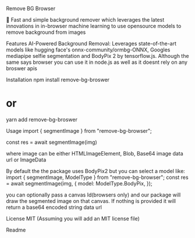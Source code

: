 Remove BG Browser

🚀 Fast and simple background remover which leverages the latest innovations in in-browser machine learning to use opensource models to remove background from images



Features
AI-Powered Background Removal: Leverages state-of-the-art models like hugging face's onnx-community/ormbg-ONNX, Googles mediapipe selfie segmentation and BodyPix 2 by tensorflow.js. Although the same says browser you can use it in node.js as well as it doesnt rely on any broswer apis

Installation
npm install remove-bg-broswer
# or
yarn add remove-bg-broswer

Usage
import { segmentImage } from "remove-bg-browser";

const res = await segmentImage(img)

where image can be either HTMLImageElement, Blob, Base64 image data url or ImageData

By default the the package uses BodyPix2 but you can select a model like:
import { segmentImage, ModelType } from "remove-bg-browser";
const res = await segmentImage(img, {
          model: ModelType.BodyPix,
        });

you can optionally pass a canvas Id(browsers only) and our package will draw the segmented image on that canvas. If nothing is provided it will return a base64 encoded string data url



License
MIT (Assuming you will add an MIT license file)

Readme
